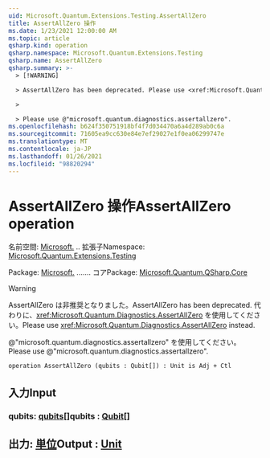 ```yaml
---
uid: Microsoft.Quantum.Extensions.Testing.AssertAllZero
title: AssertAllZero 操作
ms.date: 1/23/2021 12:00:00 AM
ms.topic: article
qsharp.kind: operation
qsharp.namespace: Microsoft.Quantum.Extensions.Testing
qsharp.name: AssertAllZero
qsharp.summary: >-
  > [!WARNING]

  > AssertAllZero has been deprecated. Please use <xref:Microsoft.Quantum.Diagnostics.AssertAllZero> instead.

  >

  > Please use @"microsoft.quantum.diagnostics.assertallzero".
ms.openlocfilehash: b624f350751918bf4f7d034470a6a4d289ab0c6a
ms.sourcegitcommit: 71605ea9cc630e84e7ef29027e1f0ea06299747e
ms.translationtype: MT
ms.contentlocale: ja-JP
ms.lasthandoff: 01/26/2021
ms.locfileid: "98820294"
---
```

# <a name="assertallzero-operation"></a><span data-ttu-id="30ff5-102">AssertAllZero 操作</span><span class="sxs-lookup"><span data-stu-id="30ff5-102">AssertAllZero operation</span></span>

<span data-ttu-id="30ff5-103">名前空間: [Microsoft.](xref:Microsoft.Quantum.Extensions.Testing) .. 拡張子</span><span class="sxs-lookup"><span data-stu-id="30ff5-103">Namespace: [Microsoft.Quantum.Extensions.Testing](xref:Microsoft.Quantum.Extensions.Testing)</span></span>

<span data-ttu-id="30ff5-104">Package: [Microsoft.](https://nuget.org/packages/Microsoft.Quantum.QSharp.Core) ....... コア</span><span class="sxs-lookup"><span data-stu-id="30ff5-104">Package: [Microsoft.Quantum.QSharp.Core](https://nuget.org/packages/Microsoft.Quantum.QSharp.Core)</span></span>


> [!WARNING]
> <span data-ttu-id="30ff5-105">AssertAllZero は非推奨となりました。</span><span class="sxs-lookup"><span data-stu-id="30ff5-105">AssertAllZero has been deprecated.</span></span> <span data-ttu-id="30ff5-106">代わりに、<xref:Microsoft.Quantum.Diagnostics.AssertAllZero> を使用してください。</span><span class="sxs-lookup"><span data-stu-id="30ff5-106">Please use <xref:Microsoft.Quantum.Diagnostics.AssertAllZero> instead.</span></span>
>
> <span data-ttu-id="30ff5-107">@"microsoft.quantum.diagnostics.assertallzero" を使用してください。</span><span class="sxs-lookup"><span data-stu-id="30ff5-107">Please use @"microsoft.quantum.diagnostics.assertallzero".</span></span>



```qsharp
operation AssertAllZero (qubits : Qubit[]) : Unit is Adj + Ctl
```


## <a name="input"></a><span data-ttu-id="30ff5-108">入力</span><span class="sxs-lookup"><span data-stu-id="30ff5-108">Input</span></span>

### <a name="qubits--qubit"></a><span data-ttu-id="30ff5-109">qubits: [qubits](xref:microsoft.quantum.lang-ref.qubit)[]</span><span class="sxs-lookup"><span data-stu-id="30ff5-109">qubits : [Qubit](xref:microsoft.quantum.lang-ref.qubit)[]</span></span>





## <a name="output--unit"></a><span data-ttu-id="30ff5-110">出力: [単位](xref:microsoft.quantum.lang-ref.unit)</span><span class="sxs-lookup"><span data-stu-id="30ff5-110">Output : [Unit](xref:microsoft.quantum.lang-ref.unit)</span></span>

